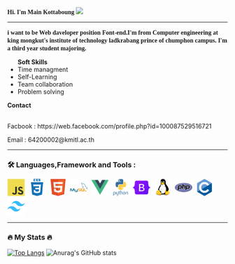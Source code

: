 

<div style="display:flex justify-center">
<strong style="font-family: 'Your Desired Font';"> Hi. I'm Main Kottaboung 
 <img src="https://media.giphy.com/media/hvRJCLFzcasrR4ia7z/giphy.gif" width="30px"/>
 </strong>
</div>

---

  <strong style="font-family: 'Your Desired Font';"> i want to be Web daveloper position Font-end.I'm from Computer engineering at king mongkut's institute of technology ladkrabang prince of chumphon campus. I'm a third year student majoring.</strong>&nbsp;
  <div>
   <ul><strong>Soft Skills</strong>
    <li>
     Time managment
    </li>
     <li>
     Self-Learning
    </li>
     <li>
     Team collaboration
    </li>
     <li>
     Problem solving
    </li>
   </ul>
  </div>
 
<div>
 <strong>Contact</strong>
 <div >&nbsp;
  <p>Facbook : https://web.facebook.com/profile.php?id=100087529516721</p>
  <p>Email : 64200002@kmitl.ac.th</p>
 </div>
 
</div>

---

### :hammer_and_wrench: Languages,Framework and Tools :
<div>
  <img src="https://github.com/devicons/devicon/blob/master/icons/javascript/javascript-original.svg" title="JavaScript" alt="JavaScript" width="40" height="40"/>&nbsp;
  <img src="https://github.com/devicons/devicon/blob/master/icons/css3/css3-plain-wordmark.svg"  title="CSS3" alt="CSS" width="40" height="40"/>&nbsp;
  <img src="https://github.com/devicons/devicon/blob/master/icons/html5/html5-original.svg" title="HTML5" alt="HTML" width="40" height="40"/>&nbsp;
  <img src="https://github.com/devicons/devicon/blob/master/icons/mysql/mysql-original-wordmark.svg" title="MySQL"  alt="MySQL" width="40" height="40"/>&nbsp;
  <img src="https://github.com/devicons/devicon/blob/master/icons/vuejs/vuejs-original.svg" title="VueJS" alt="VueJS" width="40" height="40"/>&nbsp;
  <img src="https://github.com/devicons/devicon/blob/master/icons/python/python-original-wordmark.svg" title="Python" alt="Python" width="40" height="40"/>&nbsp;
  <img src="https://github.com/devicons/devicon/blob/master/icons/bootstrap/bootstrap-original.svg" title="Bootstrap" alt="Bootstrap" width="40" height="40"/>&nbsp;
  <img src="https://github.com/devicons/devicon/blob/master/icons/linux/linux-original.svg" title="Linux" alt="Linux" width="40" height="40"/>&nbsp;
  <img src="https://github.com/devicons/devicon/blob/master/icons/php/php-original.svg" title="PHP" alt="PHP" width="40" height="40"/>&nbsp;
  <img src="https://github.com/devicons/devicon/blob/master/icons/c/c-original.svg" title="C" alt="C" width="40" height="40"/>&nbsp;
  <img src="https://github.com/devicons/devicon/blob/master/icons/tailwindcss/tailwindcss-original.svg" title="TailwindCSS" alt="TailwindCSS" width="40" height="40"/>&nbsp;
  
 
 </div>

---

### :fire: My Stats :fire:

<div>
 
[![Top Langs](https://github-readme-stats.vercel.app/api/top-langs/?username=kottaboung&layout=compact&theme=great-gatsby)](https://github.com/anuraghazra/github-readme-stats)  ![Anurag's GitHub stats](https://github-readme-stats.vercel.app/api?username=kottaboung&theme=great-gatsby)


</div>
